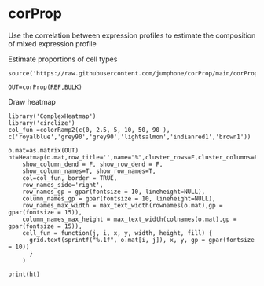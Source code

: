 # corProp

Use the correlation between expression profiles to estimate the composition of mixed expression profile

Estimate proportions of cell types
    
    source('https://raw.githubusercontent.com/jumphone/corProp/main/corProp.R')
    
    OUT=corProp(REF,BULK)
     

Draw heatmap
     
    library('ComplexHeatmap')
    library('circlize')
    col_fun =colorRamp2(c(0, 2.5, 5, 10, 50, 90 ), c('royalblue','grey90','grey90','lightsalmon','indianred1','brown1'))
    
    o.mat=as.matrix(OUT)
    ht=Heatmap(o.mat,row_title='',name="%",cluster_rows=F,cluster_columns=F,
        show_column_dend = F, show_row_dend = F,
        show_column_names=T, show_row_names=T,
        col=col_fun, border = TRUE,
        row_names_side='right',
        row_names_gp = gpar(fontsize = 10, lineheight=NULL),
        column_names_gp = gpar(fontsize = 10, lineheight=NULL),
        row_names_max_width = max_text_width(rownames(o.mat),gp = gpar(fontsize = 15)),
        column_names_max_height = max_text_width(colnames(o.mat),gp = gpar(fontsize = 15)),
        cell_fun = function(j, i, x, y, width, height, fill) {
          grid.text(sprintf("%.1f", o.mat[i, j]), x, y, gp = gpar(fontsize = 10))
          }
        )
        
    print(ht)

    
    
